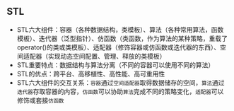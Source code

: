 ## STL

* STL六大组件：容器（各种数据结构，类模板）、算法（各种常用算法，函数模板）、迭代器（泛型指针）、仿函数（类函数，作为算法的某种策略，重载了operator()的类或类模板）、适配器（修饰容器或仿函数或迭代器的东西）、空间适配器（实现动态空间配置、管理、释放的类模板）
* STL重要特点：数据结构与算法分离（不同的容器可以使用不同的算法）
* STL的优点：跨平台、高移植性、高性能、高可重用性
* STL六大组件的交互关系：`容器`通过`空间适配器`取得数据储存的空间，`算法`通过`迭代器`存取容器的内容，`仿函数`可以协助`算法`完成不同的策略变化，`适配器`可以修饰或套接`仿函数`
